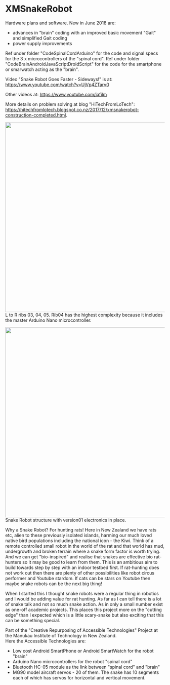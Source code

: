 # XMSnakeRobot
Hardware plans and software. 
New in June 2018 are:
- advances in "brain" coding with an improved basic movement "Gait" and simplified Gait coding
- power supply improvements

Ref under folder "CodeSpinalCordArduino"</a> for the code and signal specs for the 3 x microcontrollers of the "spinal cord".
Ref under folder "CodeBrainAndroidJavaScriptDroidScript" for the code for the smartphone or smarwatch acting as the "brain".
  
Video "Snake Robot Goes Faster - Sideways!" is at:  
<a href="https://www.youtube.com/watch?v=UjVp4ZTarv0" target="_blank">https://www.youtube.com/watch?v=UjVp4ZTarv0</a>

Other videos at:
<a href="https://www.youtube.com/iafilm">https://www.youtube.com/iafilm</a>

More details on problem solving at blog "HiTechFromLoTech":   
<a href="https://hitechfromlotech.blogspot.co.nz/2017/12/xmsnakerobot-construction-completed.html"  target="_blank">https://hitechfromlotech.blogspot.co.nz/2017/12/xmsnakerobot-construction-completed.html</a>.

<img src="https://github.com/manukautech/XMSnakeRobot/blob/master/Images/Assemble_20171221_General3Segments.JPG" width="600" /><br />
L to R ribs 03, 04, 05. Rib04 has the highest complexity because it includes the master Arduino Nano microcontroller.

<img src="https://github.com/manukautech/XMSnakeRobot/blob/master/Images/Assemble_20171221_GeneralWS.JPG" width="600" /><br />
Snake Robot structure with version01 electronics in place.  

Why a Snake Robot? For hunting rats! Here in New Zealand we have rats etc, alien to these previously isolated islands, harming our much loved native bird populations including the national icon - the Kiwi. Think of a remote controlled small robot in the world of the rat and that world has mud, undergrowth and broken terrain where a snake form factor is worth trying. And we can get "bio-inspired" and realise that snakes are effective bio rat-hunters so it may be good to learn from them. This is an ambitious aim to build towards step by step with an indoor testbed first. If rat-hunting does not work out then there are plenty of other possibilities like robot circus performer and Youtube stardom. If cats can be stars on Youtube then maybe snake robots can be the next big thing!  

When I started this I thought snake robots were a regular thing in robotics and I would be adding value for rat hunting. As far as I can tell there is a lot of snake talk and not so much snake action. As in only a small number exist as one-off academic projects. This places this project more on the "cutting edge" than I expected which is a little scary-snake but also exciting that this can be something special.  

Part of the "Creative Repurposing of Accessible Technologies" Project at the Manukau Institute of Technology in New Zealand.<br/>
Here the Accessible Technologies are:
- Low cost Android SmartPhone or Android SmartWatch for the robot "brain"
- Arduino Nano microcontrollers for the robot "spinal cord"
- Bluetooth HC-05 module as the link between "spinal cord" and "brain"
- MG90 model aircraft servos - 20 of them. 
  The snake has 10 segments each of which has servos for horizontal and vertical movement.
  

